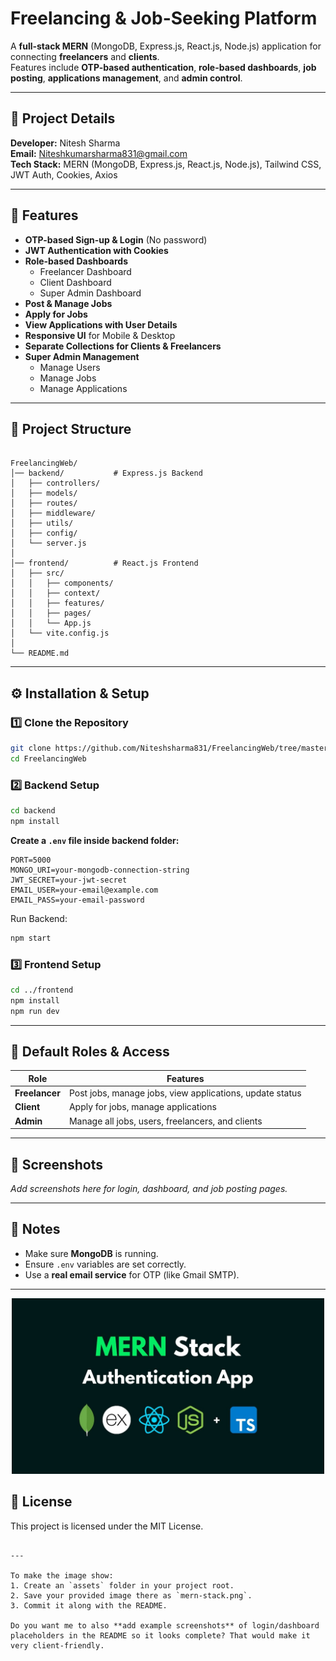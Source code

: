 
# Freelancing & Job-Seeking Platform


A **full-stack MERN** (MongoDB, Express.js, React.js, Node.js) application for connecting **freelancers** and **clients**.  
Features include **OTP-based authentication**, **role-based dashboards**, **job posting**, **applications management**, and **admin control**.

---

## 📌 Project Details

**Developer:** Nitesh Sharma  
**Email:** Niteshkumarsharma831@gmail.com  
**Tech Stack:** MERN (MongoDB, Express.js, React.js, Node.js), Tailwind CSS, JWT Auth, Cookies, Axios  

---

## 🚀 Features

- **OTP-based Sign-up & Login** (No password)
- **JWT Authentication with Cookies**
- **Role-based Dashboards**
  - Freelancer Dashboard
  - Client Dashboard
  - Super Admin Dashboard
- **Post & Manage Jobs**
- **Apply for Jobs**
- **View Applications with User Details**
- **Responsive UI** for Mobile & Desktop
- **Separate Collections for Clients & Freelancers**
- **Super Admin Management**
  - Manage Users
  - Manage Jobs
  - Manage Applications

---

## 📂 Project Structure

```

FreelancingWeb/
│── backend/           # Express.js Backend
│   ├── controllers/
│   ├── models/
│   ├── routes/
│   ├── middleware/
│   ├── utils/
│   ├── config/
│   └── server.js
│
│── frontend/          # React.js Frontend
│   ├── src/
│   │   ├── components/
│   │   ├── context/
│   │   ├── features/
│   │   ├── pages/
│   │   └── App.js
│   └── vite.config.js
│
└── README.md

````

---

## ⚙️ Installation & Setup

### 1️⃣ Clone the Repository
```bash
git clone https://github.com/Niteshsharma831/FreelancingWeb/tree/master
cd FreelancingWeb
````

### 2️⃣ Backend Setup

```bash
cd backend
npm install
```

**Create a `.env` file inside backend folder:**

```
PORT=5000
MONGO_URI=your-mongodb-connection-string
JWT_SECRET=your-jwt-secret
EMAIL_USER=your-email@example.com
EMAIL_PASS=your-email-password
```

Run Backend:

```bash
npm start
```

### 3️⃣ Frontend Setup

```bash
cd ../frontend
npm install
npm run dev
```

---

## 🔑 Default Roles & Access

| Role           | Features                                                 |
| -------------- | -------------------------------------------------------- |
| **Freelancer** | Post jobs, manage jobs, view applications, update status |
| **Client**     | Apply for jobs, manage applications                      |
| **Admin**      | Manage all jobs, users, freelancers, and clients         |

---

## 📸 Screenshots

*Add screenshots here for login, dashboard, and job posting pages.*

---

## 📢 Notes

* Make sure **MongoDB** is running.
* Ensure `.env` variables are set correctly.
* Use a **real email service** for OTP (like Gmail SMTP).

---
<p align="center">
  <img src="./FreelancingWeb/src/assets/mern-stack.png" alt="MERN Stack" width="500">
</p>

## 📜 License

This project is licensed under the MIT License.

```

---

To make the image show:  
1. Create an `assets` folder in your project root.  
2. Save your provided image there as `mern-stack.png`.  
3. Commit it along with the README.  

Do you want me to also **add example screenshots** of login/dashboard placeholders in the README so it looks complete? That would make it very client-friendly.
```
